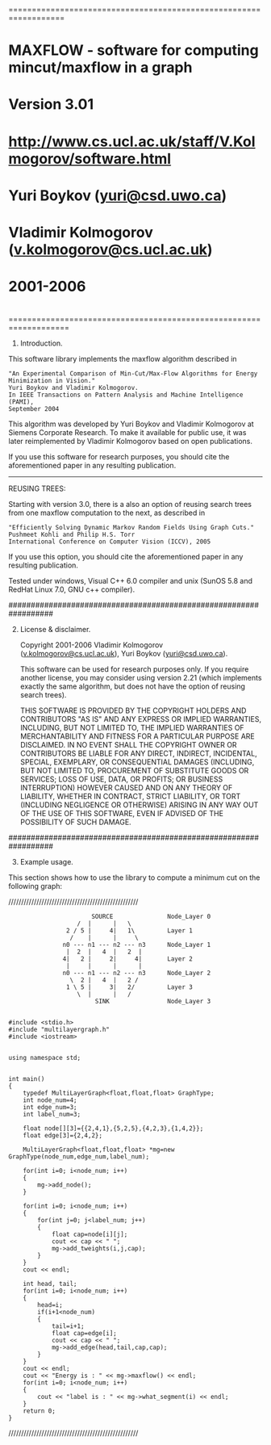 ==================================================================

#                                                                 #
#    MAXFLOW - software for computing mincut/maxflow in a graph   #
#                        Version 3.01                             #
#    http://www.cs.ucl.ac.uk/staff/V.Kolmogorov/software.html     #
#                                                                 #
#    Yuri Boykov (yuri@csd.uwo.ca)                                #
#    Vladimir Kolmogorov (v.kolmogorov@cs.ucl.ac.uk)              #
#    2001-2006                                                    #
#                                                                 #
===================================================================

1. Introduction.

This software library implements the maxflow algorithm described in

	"An Experimental Comparison of Min-Cut/Max-Flow Algorithms for Energy Minimization in Vision."
	Yuri Boykov and Vladimir Kolmogorov.
	In IEEE Transactions on Pattern Analysis and Machine Intelligence (PAMI), 
	September 2004

This algorithm was developed by Yuri Boykov and Vladimir Kolmogorov
at Siemens Corporate Research. To make it available for public use,
it was later reimplemented by Vladimir Kolmogorov based on open publications.

If you use this software for research purposes, you should cite
the aforementioned paper in any resulting publication.

----------------------------------------------------------------------

REUSING TREES:

Starting with version 3.0, there is a also an option of reusing search
trees from one maxflow computation to the next, as described in

	"Efficiently Solving Dynamic Markov Random Fields Using Graph Cuts."
	Pushmeet Kohli and Philip H.S. Torr
	International Conference on Computer Vision (ICCV), 2005

If you use this option, you should cite
the aforementioned paper in any resulting publication.

Tested under windows, Visual C++ 6.0 compiler and unix (SunOS 5.8
and RedHat Linux 7.0, GNU c++ compiler).

##################################################################

2. License & disclaimer.

    Copyright 2001-2006 Vladimir Kolmogorov (v.kolmogorov@cs.ucl.ac.uk), Yuri Boykov (yuri@csd.uwo.ca).

    This software can be used for research purposes only.
    If you require another license, you may consider using version 2.21
    (which implements exactly the same algorithm, but does not have the option of reusing search trees).

    THIS SOFTWARE IS PROVIDED BY THE COPYRIGHT HOLDERS AND CONTRIBUTORS
    "AS IS" AND ANY EXPRESS OR IMPLIED WARRANTIES, INCLUDING, BUT NOT
    LIMITED TO, THE IMPLIED WARRANTIES OF MERCHANTABILITY AND FITNESS FOR
    A PARTICULAR PURPOSE ARE DISCLAIMED. IN NO EVENT SHALL THE COPYRIGHT
    OWNER OR CONTRIBUTORS BE LIABLE FOR ANY DIRECT, INDIRECT, INCIDENTAL,
    SPECIAL, EXEMPLARY, OR CONSEQUENTIAL DAMAGES (INCLUDING, BUT NOT
    LIMITED TO, PROCUREMENT OF SUBSTITUTE GOODS OR SERVICES; LOSS OF USE,
    DATA, OR PROFITS; OR BUSINESS INTERRUPTION) HOWEVER CAUSED AND ON ANY
    THEORY OF LIABILITY, WHETHER IN CONTRACT, STRICT LIABILITY, OR TORT
    (INCLUDING NEGLIGENCE OR OTHERWISE) ARISING IN ANY WAY OUT OF THE USE
    OF THIS SOFTWARE, EVEN IF ADVISED OF THE POSSIBILITY OF SUCH DAMAGE.

##################################################################

3. Example usage.

This section shows how to use the library to compute
a minimum cut on the following graph:

///////////////////////////////////////////////////


                           SOURCE               Node_Layer 0
                       /  |      |   \
                    2 / 5 |     4|   1\         Layer 1
                     /    |      |     \
                   n0 --- n1 --- n2 --- n3      Node_Layer 1
                    |  2  |   4  |   2  |
                   4|   2 |     2|     4|       Layer 2
                    |     |      |      |
                   n0 --- n1 --- n2 --- n3      Node_Layer 2
                     \  2 |   4  |   2 /
                    1 \ 5 |     3|   2/         Layer 3
                       \  |      |   /
                            SINK                Node_Layer 3


	#include <stdio.h>
	#include "multilayergraph.h"
	#include <iostream>
	
	
	using namespace std;
	
	
	int main()
	{
	    typedef MultiLayerGraph<float,float,float> GraphType;
	    int node_num=4;
	    int edge_num=3;
	    int label_num=3;
	
	    float node[][3]={{2,4,1},{5,2,5},{4,2,3},{1,4,2}};
	    float edge[3]={2,4,2};
	
	    MultiLayerGraph<float,float,float> *mg=new GraphType(node_num,edge_num,label_num);
	
	    for(int i=0; i<node_num; i++)
	    {
	        mg->add_node();
	    }
	
	    for(int i=0; i<node_num; i++)
	    {
	        for(int j=0; j<label_num; j++)
	        {
	            float cap=node[i][j];
	            cout << cap << " ";
	            mg->add_tweights(i,j,cap);
	        }
	    }
	    cout << endl;
	
	    int head, tail;
	    for(int i=0; i<node_num; i++)
	    {
	        head=i;
	        if(i+1<node_num)
	        {
	            tail=i+1;
	            float cap=edge[i];
	            cout << cap << " ";
	            mg->add_edge(head,tail,cap,cap);
	        }
	    }
	    cout << endl;
	    cout << "Energy is : " << mg->maxflow() << endl;
	    for(int i=0; i<node_num; i++)
	    {
	        cout << "label is : " << mg->what_segment(i) << endl;
	    }
	    return 0;
	}

///////////////////////////////////////////////////
